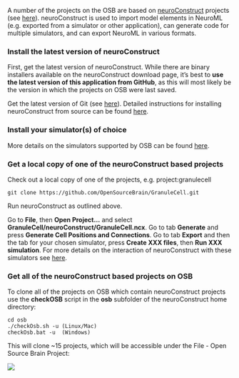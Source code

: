 A number of the projects on the OSB are based on [neuroConstruct](http://www.neuroconstruct.org/) projects (see [here](http://opensourcebrain.org/search_custom_field?f[]=43&op[43]=~&v[43][]=neuroConstruct)). neuroConstruct is used to import model elements in NeuroML (e.g. exported from a simulator or other application), can generate code for multiple simulators, and can export NeuroML in various formats.

### Install the latest version of neuroConstruct

First, get the latest version of neuroConstruct. While there are binary installers available on the neuroConstruct download page, it’s best to **use the latest version of this application from GitHub**, as this will most likely be the version in which the projects on OSB were last saved.

Get the latest version of Git (see [here](http://www.opensourcebrain.org/projects/gitintro/wiki/Wiki)). Detailed instructions for installing neuroConstruct from source can be found [here](https://github.com/NeuralEnsemble/neuroConstruct/blob/master/INSTALL).

### Install your simulator(s) of choice

More details on the simulators supported by OSB can be found <a href="/doc#Simulators">here</a>.

### Get a local copy of one of the neuroConstruct based projects

Check out a local copy of one of the projects, e.g. project:granulecell

    git clone https://github.com/OpenSourceBrain/GranuleCell.git

Run neuroConstruct as outlined above.

Go to **File**, then **Open Project…** and select **GranuleCell/neuroConstruct/GranuleCell.ncx**.
Go to tab **Generate** and press **Generate Cell Positions and Connections**.
Go to tab **Export** and then the tab for your chosen simulator, press **Create XXX files**, then **Run XXX simulation**.
For more details on the interaction of neuroConstruct with these simulators see [here](http://www.neuroconstruct.org/docs/interact.html).

### Get all of the neuroConstruct based projects on OSB

To clone all of the projects on OSB which contain neuroConstruct projects use the **checkOSB** script in the **osb** subfolder of the neuroConstruct home directory:

    cd osb
    ./checkOsb.sh -u (Linux/Mac)
    checkOsb.bat -u  (Windows)
    
This will clone \~15 projects, which will be accessible under the File - Open Source Brain Project:

![](/attachments/download/51/nCmenu.png)
